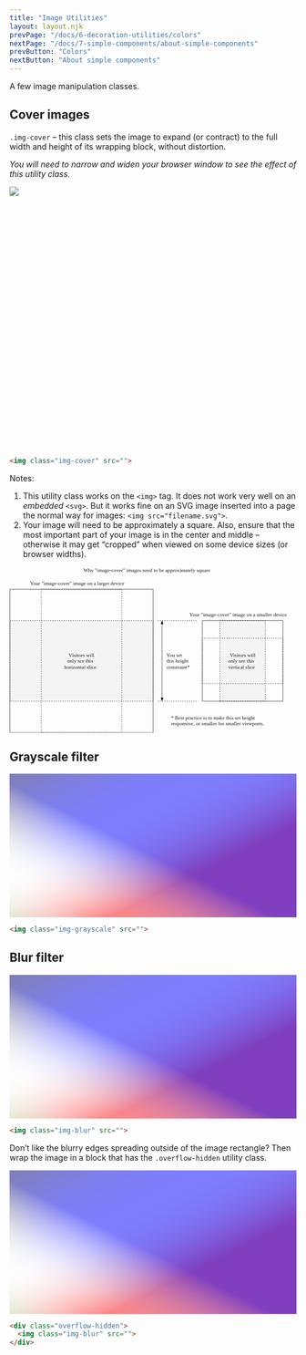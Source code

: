 ```yaml
---
title: "Image Utilities"
layout: layout.njk
prevPage: "/docs/6-decoration-utilities/colors"
nextPage: "/docs/7-simple-components/about-simple-components"
prevButton: "Colors"
nextButton: "About simple components"
---
```


<p class="t-lg t-thin">A few image manipulation classes.</p>

## Cover images

`.img-cover` – this class sets the image to expand (or contract) to the full width and height of its wrapping block, without distortion.

_You will need to narrow and widen your browser window to see the effect of this utility class._

<div class="mb-3 overflow-hidden" style="height: 460px">
  <img class="img-cover" src="{{ '/img/placeholder1000x1000.svg' | url }}">
</div>

```html
<img class="img-cover" src="">
```

Notes:

1. This utility class works on the `<img>` tag. It does not work very well on an _embedded_ `<svg>`. But it works fine on an SVG image inserted into a page the normal way for images: `<img src="filename.svg">`.
2. Your image will need to be approximately a square. Also, ensure that the most important part of your image is in the center and middle – otherwise it may get “cropped” when viewed on some device sizes (or browser widths).

<div class="container-grid-full-bleed my-6">
<div class="container-grid container-grid-md">
<svg xmlns="http://www.w3.org/2000/svg" viewBox="0 0 769.343 445"><path d="M517 144h216v216H517V144z" fill="none"/><path d="M517 144h216v216H517V144z" stroke="currentColor" fill="none"/><path d="M564.25 360V144h121.5v216h-121.5z" fill="rgba(204,204,204,.2)"/><path d="M564.25 360V144h121.5v216h-121.5z" stroke="currentColor" stroke-dasharray="3,3" fill="none"/><path d="M1 60h384v384H1V60z" fill="none"/><path d="M1 60h384v384H1V60z" stroke="currentColor" fill="none"/><path d="M1 144h384v216H1V144z" fill="rgba(204,204,204,.2)"/><path d="M1 144h384v216H1V144z" stroke="currentColor" stroke-dasharray="3,3" fill="none"/><path d="M301 60v384H85V60h216zM733 312.75H517v-121.5h216v121.5z" stroke="currentColor" stroke-dasharray="3,3" fill="none"/><text transform="translate(193 44.5)"><tspan x="-138.171" y="4.5" font-family="ArialMT" font-size="14" fill="currentColor">Your &quot;image-cover&quot; image on a larger device</tspan></text><text transform="translate(625.171 132)"><tspan x="-142.833" y="1" font-family="ArialMT" font-size="14" fill="currentColor">Your &quot;image-cover&quot; image on a smaller device</tspan></text><text transform="translate(625.171 252.5)"><tspan x="-34.487" y="-11.5" font-family="ArialMT" font-size="14" fill="currentColor">Visitors will </tspan> <tspan x="-38.91" y="4.5" font-family="ArialMT" font-size="14" fill="currentColor">only see this </tspan> <tspan x="-38.121" y="20.5" font-family="ArialMT" font-size="14" fill="currentColor">vertical slice</tspan></text><text transform="translate(400 12)"><tspan x="-201.923" y="1" font-family="Arial-BoldMT" font-size="14" fill="currentColor">Why &quot;image-cover&quot; images need to be approximately square</tspan></text><g stroke="currentColor"><path d="M409 351V153" fill="none"/><path d="M406 351l3 8 3-8zM412 153l-3-8-3 8z"/></g><text transform="translate(455.586 252.5)"><tspan x="-34.586" y="-11.5" font-family="ArialMT" font-size="14" fill="currentColor">You set </tspan> <tspan x="-34.586" y="4.5" font-family="ArialMT" font-size="14" fill="currentColor">this height </tspan> <tspan x="-34.586" y="20.5" font-family="ArialMT" font-size="14" fill="currentColor">constraint*</tspan></text><path d="M397 144h108M397 360h108" stroke="currentColor" stroke-dasharray="3,3" fill="none"/><text transform="translate(571 414)"><tspan x="-138" y="-5" font-family="ArialMT" font-size="14" fill="currentColor">* Best practice is to make this set height</tspan> <tspan x="-138" y="11" font-family="ArialMT" font-size="14" fill="currentColor">responsive, or smaller for smaller viewports.</tspan></text><text transform="translate(193 252.5)"><tspan x="-34.487" y="-11.5" font-family="ArialMT" font-size="14" fill="currentColor">Visitors will </tspan> <tspan x="-38.91" y="4.5" font-family="ArialMT" font-size="14" fill="currentColor">only see this </tspan> <tspan x="-46.3" y="20.5" font-family="ArialMT" font-size="14" fill="currentColor">horizontal slice</tspan></text></svg>
</div>
</div>

## Grayscale filter

<svg class="img-grayscale" xmlns="http://www.w3.org/2000/svg" preserveAspectRatio="xMidYMid meet" width="800" height="400" style="max-width: 100%; height: auto;"><defs><linearGradient id="gradient1" gradientTransform="rotate(45)"><stop offset="5%" stop-color="rgba(255,255,0,.5)" /><stop offset="50%" stop-color="rgba(255,255,255,0)" /><stop offset="95%" stop-color="rgba(255,0,0,.5)" /></linearGradient><linearGradient id="gradient2" gradientTransform="rotate(135)"><stop offset="5%" stop-color="rgba(0,0,255,.5)" /><stop offset="50%" stop-color="rgba(255,255,255,0)" /><stop offset="95%" stop-color="rgba(0,255,0,.5)" /></linearGradient></defs><rect width="100%" height="100%" fill="url('#gradient1')" /><rect width="100%" height="100%" fill="url('#gradient2')" /></svg>

```html
<img class="img-grayscale" src="">
```

## Blur filter

<svg class="img-blur" xmlns="http://www.w3.org/2000/svg" preserveAspectRatio="xMidYMid meet" width="800" height="400" style="max-width: 100%; height: auto;"><defs><linearGradient id="gradient1" gradientTransform="rotate(45)"><stop offset="5%" stop-color="rgba(255,255,0,.5)" /><stop offset="50%" stop-color="rgba(255,255,255,0)" /><stop offset="95%" stop-color="rgba(255,0,0,.5)" /></linearGradient><linearGradient id="gradient2" gradientTransform="rotate(135)"><stop offset="5%" stop-color="rgba(0,0,255,.5)" /><stop offset="50%" stop-color="rgba(255,255,255,0)" /><stop offset="95%" stop-color="rgba(0,255,0,.5)" /></linearGradient></defs><rect width="100%" height="100%" fill="url('#gradient1')" /><rect width="100%" height="100%" fill="url('#gradient2')" /></svg>

```html
<img class="img-blur" src="">
```

Don’t like the blurry edges spreading outside of the image rectangle? Then wrap the image in a block that has the `.overflow-hidden` utility class.

<div class="overflow-hidden">
<svg class="img-blur" xmlns="http://www.w3.org/2000/svg" preserveAspectRatio="xMidYMid meet" width="800" height="400" style="max-width: 100%; height: auto;"><defs><linearGradient id="gradient1" gradientTransform="rotate(45)"><stop offset="5%" stop-color="rgba(255,255,0,.5)" /><stop offset="50%" stop-color="rgba(255,255,255,0)" /><stop offset="95%" stop-color="rgba(255,0,0,.5)" /></linearGradient><linearGradient id="gradient2" gradientTransform="rotate(135)"><stop offset="5%" stop-color="rgba(0,0,255,.5)" /><stop offset="50%" stop-color="rgba(255,255,255,0)" /><stop offset="95%" stop-color="rgba(0,255,0,.5)" /></linearGradient></defs><rect width="100%" height="100%" fill="url('#gradient1')" /><rect width="100%" height="100%" fill="url('#gradient2')" /></svg>
</div>

```html
<div class="overflow-hidden">
  <img class="img-blur" src="">
</div>
```